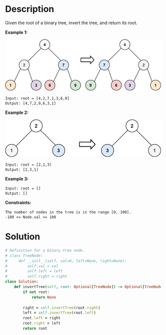 # Description

Given the root of a binary tree, invert the tree, and return its root.

**Example 1:**

![](https://github.com/JiayingLi0803/StrugglingLeetCode/blob/main/Figures/Problem226_1.jpeg)
```
Input: root = [4,2,7,1,3,6,9]
Output: [4,7,2,9,6,3,1]
```
**Example 2:**

![](https://github.com/JiayingLi0803/StrugglingLeetCode/blob/main/Figures/Problem226_2.jpeg)
```
Input: root = [2,1,3]
Output: [2,3,1]
```
**Example 3:**
```
Input: root = []
Output: []
```
**Constraints:**
```
The number of nodes in the tree is in the range [0, 100].
-100 <= Node.val <= 100
```
# Solution
```ruby
# Definition for a binary tree node.
# class TreeNode:
#     def __init__(self, val=0, left=None, right=None):
#         self.val = val
#         self.left = left
#         self.right = right
class Solution:
    def invertTree(self, root: Optional[TreeNode]) -> Optional[TreeNode]:
        if not root:
            return None
        
        right = self.invertTree(root.right)
        left = self.invertTree(root.left)
        root.left = right
        root.right = left
        return root
```
